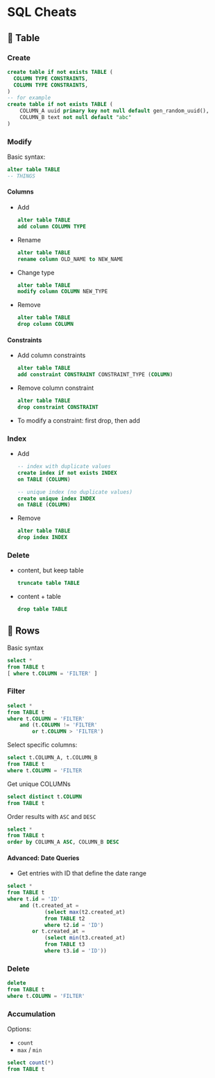# SQL Cheats

## 🏓 Table

### Create

```sql
create table if not exists TABLE (
  COLUMN TYPE CONSTRAINTS,
  COLUMN TYPE CONSTRAINTS,
)
-- for example
create table if not exists TABLE (
    COLUMN_A uuid primary key not null default gen_random_uuid(),
    COLUMN_B text not null default "abc"
)
```

### Modify

Basic syntax:

```sql
alter table TABLE
-- THINGS
```

#### Columns

- Add
  ```sql
  alter table TABLE
  add column COLUMN TYPE
  ```
- Rename
  ```sql
  alter table TABLE
  rename column OLD_NAME to NEW_NAME
  ```
- Change type
  ```sql
  alter table TABLE
  modify column COLUMN NEW_TYPE
  ```
- Remove
  ```sql
  alter table TABLE
  drop column COLUMN
  ```

#### Constraints

- Add column constraints
  ```sql
  alter table TABLE
  add constraint CONSTRAINT CONSTRAINT_TYPE (COLUMN)
  ```
- Remove column constraint
  ```sql
  alter table TABLE
  drop constraint CONSTRAINT
  ```
- To modify a constraint: first drop, then add

### Index

- Add

  ```sql
  -- index with duplicate values
  create index if not exists INDEX
  on TABLE (COLUMN)

  -- unique index (no duplicate values)
  create unique index INDEX
  on TABLE (COLUMN)
  ```

- Remove
  ```sql
  alter table TABLE
  drop index INDEX
  ```

### Delete

- content, but keep table
  ```sql
  truncate table TABLE
  ```
- content + table
  ```sql
  drop table TABLE
  ```

## 🚣 Rows

Basic syntax

```sql
select *
from TABLE t
[ where t.COLUMN = 'FILTER' ]
```

### Filter

```sql
select *
from TABLE t
where t.COLUMN = 'FILTER'
    and (t.COLUMN != 'FILTER'
        or t.COLUMN > 'FILTER')
```

Select specific columns:

```sql
select t.COLUMN_A, t.COLUMN_B
from TABLE t
where t.COLUMN = 'FILTER
```

Get unique COLUMNs

```sql
select distinct t.COLUMN
from TABLE t
```

Order results with `ASC` and `DESC`

```sql
select *
from TABLE t
order by COLUMN_A ASC, COLUMN_B DESC
```

#### Advanced: Date Queries

- Get entries with ID that define the date range

```sql
select *
from TABLE t
where t.id = 'ID'
    and (t.created_at =
            (select max(t2.created_at)
            from TABLE t2
            where t2.id = 'ID')
        or t.created_at =
            (select min(t3.created_at)
            from TABLE t3
            where t3.id = 'ID'))
```

### Delete

```sql
delete
from TABLE t
where t.COLUMN = 'FILTER'
```

### Accumulation

Options:

- `count`
- `max` / `min`

```sql
select count(*)
from TABLE t
```
